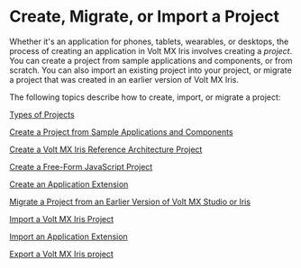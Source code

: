                            


Create, Migrate, or Import a Project
====================================

Whether it's an application for phones, tablets, wearables, or desktops, the process of creating an application in Volt MX Iris involves creating a _project_. You can create a project from sample applications and components, or from scratch. You can also import an existing project into your project, or migrate a project that was created in an earlier version of Volt MX Iris.

The following topics describe how to create, import, or migrate a project:

[Types of Projects](TypesOfProjects.md)

[Create a Project from Sample Applications and Components](CreateFromSampleApp.md#Create_a_Project_from_Sample_Applications_and_Components)

[Create a Volt MX Iris Reference Architecture Project](CreateKRAProject.md)

[Create a Free-Form JavaScript Project](CreateNewProject.md)

[Create an Application Extension](CreateApplicationExtension.md)

[Migrate a Project from an Earlier Version of Volt MX Studio or Iris](MigrateProjectFromVoltMXStudioOrPrevVerIris.md)

[Import a Volt MX Iris Project](ImportVoltMXIrisProject.md)

[Import an Application Extension](ImportAppExtension.md)

[Export a Volt MX Iris project](ShareProjectOnTheCloud.md)

<!--[Integration with Design Tools](Integration_with_Design_Tools.md) MXOP-10153-->
